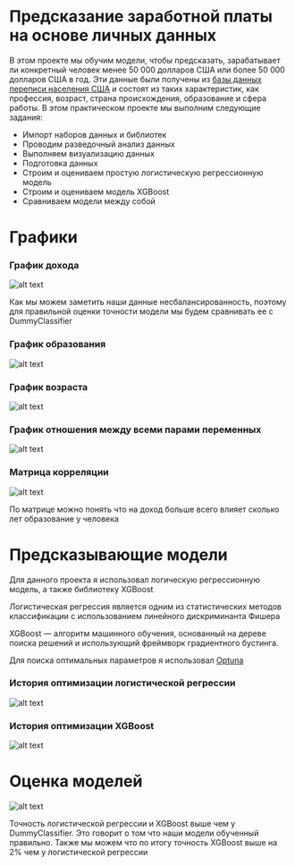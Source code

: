 # Предсказание заработной платы на основе личных данных 
В этом проекте мы обучим модели, чтобы предсказать, зарабатывает ли конкретный человек менее 50 000 долларов США или более 50 000 долларов США в год. Эти данные были получены из [базы данных переписи населения США](https://www.kaggle.com/rdcmdev/adult-income-dataset) и состоят из таких характеристик, как профессия, возраст, страна происхождения, образование и сфера работы. В этом практическом проекте мы выполним следующие задания:
* Импорт наборов данных и библиотек
* Проводим разведочный анализ данных
* Выполняем визуализацию данных
* Подготовка данных
* Строим и оцениваем простую логистическую регрессионную модель
* Строим и оцениваем модель XGBoost
* Сравниваем модели между собой

# Графики
### График дохода 
![alt text](https://github.com/01zhas/Census-Income/blob/master/img/income.png?raw=true)

Как мы можем заметить наши данные несбалансированность, поэтому для правильной оценки точности модели мы будем сравнивать ее с DummyClassifier

### График образования
![alt text](https://github.com/01zhas/Census-Income/blob/master/img/edu.png?raw=true)

### График возраста
![alt text](https://github.com/01zhas/Census-Income/blob/master/img/age.png?raw=true)

### График отношения между всеми парами переменных
![alt text](https://github.com/01zhas/Census-Income/blob/master/img/pairplot.png?raw=true)

### Матрица корреляции
![alt text](https://github.com/01zhas/Census-Income/blob/master/img/pairplot.png?raw=true)

По матрице можно понять что на доход больше всего влияет сколько лет образование у человека

# Предсказывающие модели 
Для данного проекта я использовал логическую регрессионную модель, а также библиотеку XGBoost

Логистическая регрессия является одним из статистических методов классификации с использованием линейного дискриминанта Фишера

XGBoost — алгоритм машинного обучения, основанный на дереве поиска решений и использующий фреймворк градиентного бустинга.

Для поиска оптимальных параметров я использовал [Optuna](https://optuna.org)

### История оптимизации логистической регрессии
![alt text](https://github.com/01zhas/Census-Income/blob/master/img/lr.png?raw=true)

### История оптимизации XGBoost
![alt text](https://github.com/01zhas/Census-Income/blob/master/img/xgb.png?raw=true)

# Оценка моделей
![alt text](https://github.com/01zhas/Census-Income/blob/master/img/accuracy.png?raw=true)

Точность логистической регрессии и XGBoost выше чем у DummyClassifier. Это говорит о том что наши модели обученный правильно. Также мы можем что по итогу точность XGBoost выше на 2% чем у логистической регрессии
